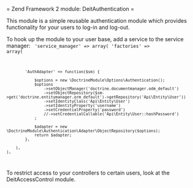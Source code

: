 
= Zend Framework 2 module: DeitAuthentication =

This module is a simple reusable authentication module which provides functionality
for your users to log-in and log-out.

To hook up the module to your user base, add a service to the service manager: 
<code>
	'service_manager' => array(
		'factories' => array(
		
			'AuthAdapter' => function($sm) {

				$options = new \DoctrineModule\Options\Authentication();
				$options
					->setObjectManager('doctrine.documentmanager.odm_default')
					->setObjectRepository($sm->get('doctrine.entitymanager.orm_default')->getRepository('Api\Entity\User'))
					->setIdentityClass('Api\Entity\User')
					->setIdentityProperty('username')
					->setCredentialProperty('password')
					//->setCredentialCallable('Api\Entity\User::hashPassword')
				;

				$adapter = new \DoctrineModule\Authentication\Adapter\ObjectRepository($options);
				return $adapter;
			},

		),
	),
</code>

To restrict access to your controllers to certain users, look at the DeitAccessControl module.